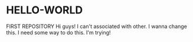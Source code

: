 # HELLO-WORLD
FIRST REPOSITORY
Hi guys!
I can't associated with other. I wanna change this. I need some way to do this. I'm trying!
